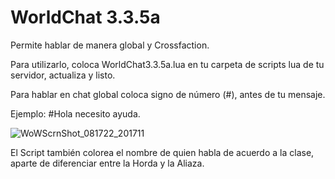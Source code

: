 # WorldChat 3.3.5a
Permite hablar de manera global y Crossfaction.

Para utilizarlo, coloca WorldChat3.3.5a.lua en tu carpeta de scripts lua de tu servidor, actualiza y listo.

Para hablar en chat global coloca signo de número (#), antes de tu mensaje.

Ejemplo: #Hola necesito ayuda.

![WoWScrnShot_081722_201711](https://user-images.githubusercontent.com/71854140/185271722-452c80ba-bd01-41a3-a247-d419af95a103.jpg)

El Script también colorea el nombre de quien habla de acuerdo a la clase, aparte de diferenciar entre la Horda y la Aliaza.
